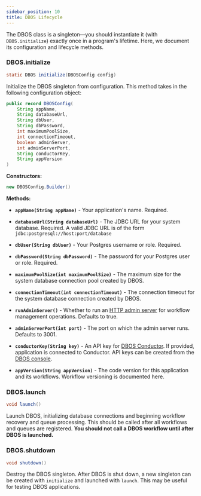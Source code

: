 ```yaml
---
sidebar_position: 10
title: DBOS Lifecycle
---
```


The DBOS class is a singleton&mdash;you should instantiate it (with `DBOS.initialize`) exactly once in a program's lifetime.
Here, we document its configuration and lifecycle methods.

### DBOS.initialize

```java
static DBOS initialize(DBOSConfig config)
```

Initialize the DBOS singleton from configuration.
This method takes in the following configuration object:

```java
public record DBOSConfig(
    String appName,
    String databaseUrl,
    String dbUser,
    String dbPassword,
    int maximumPoolSize,
    int connectionTimeout,
    boolean adminServer,
    int adminServerPort,
    String conductorKey,
    String appVersion
)
```

**Constructors:**

```java
new DBOSConfig.Builder()
```

**Methods:**

- **`appName(String appName)`** - Your application's name. Required.

- **`databaseUrl(String databaseUrl)`** - The JDBC URL for your system database. Required. A valid JDBC URL is of the form `jdbc:postgresql://host:port/database`

- **`dbUser(String dbUser)`** - Your Postgres username or role. Required.

- **`dbPassword(String dbPassword)`** - The password for your Postgres user or role. Required.

- **`maximumPoolSize(int maximumPoolSize)`** - The maximum size for the system database connection pool created by DBOS.

- **`connectionTimeout(int connectionTimeout)`** - The connection timeout for the system database connection created by DBOS.

- **`runAdminServer()`** - Whether to run an [HTTP admin server](../../production/self-hosting/admin-api.md) for workflow management operations. Defaults to true.

- **`adminServerPort(int port)`** - The port on which the admin server runs. Defaults to 3001.

- **`conductorKey(String key)`** - An API key for [DBOS Conductor](../../production/self-hosting/conductor.md). If provided, application is connected to Conductor. API keys can be created from the [DBOS console](https://console.dbos.dev).

- **`appVersion(String appVersion)`** - The code version for this application and its workflows. Workflow versioning is documented here.

### DBOS.launch

```java
void launch()
```

Launch DBOS, initializing database connections and beginning workflow recovery and queue processing.
This should be called after all workflows and queues are registered.
**You should not call a DBOS workflow until after DBOS is launched.**

### DBOS.shutdown

```java
void shutdown()
```

Destroy the DBOS singleton.
After DBOS is shut down, a new singleton can be created with `initialize` and launched with `launch`.
This may be useful for testing DBOS applications.